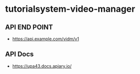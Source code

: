 # tutorialsystem-video-manager

## API END POINT
* https://api.example.com/vidm/v1

## API Docs
* https://upa43.docs.apiary.io/
